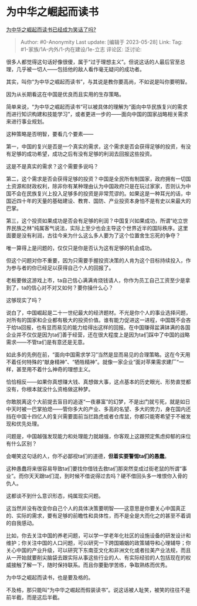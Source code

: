 # 为中华之崛起而读书
[为中华之崛起而读书已经成为笑话了吗?](https://www.zhihu.com/question/592510972/answer/3047855056)

> Author: #0-Anonymity
> Last update: [编辑于 2023-05-28]
> Link:
> Tag: #1-家族/1A-内外/1-内在建设/1e-立志 
> 评论区:
> 泛讨论:

很多人都觉得这句话好像很傻，属于“过于理想主义”。但说这话的人最后官至总理，几乎被一切人——包括他的敌人看作毫无疑问的成功者。

其实，叫你“为中华之崛起而读书”，与其说是教你要高尚，不如说是叫你要明智。

因为从长期看这在中国是优良而且实用的生存策略。

简单来说，“为中华之崛起而读书“可以被具体的理解为“面向中华民族复兴的需求而进行知识构建和技能学习”，或者更进一步的——面向中国的国家战略相关需求来进行事业规划。

这种策略是否明智，要看几个要素——

第一，中国的复兴是否是一个真实的需求，这个需求是否会获得足够的投资，有没有足够的成功希望，成功之后有没有足够的利润去回报这些投资。

这是不是真实的需求？这个需要多说吗？

第二，这个需求是否会获得足够的投资？中国是全民所有制国家，政府拥有一切国土资源和财政权利，除非你有某种理由认为中国政府只是在玩过家家，否则认为中国不会在民族复兴上投入足够多的投资是非常荒谬的。如果这是一种耳光的话，中国近四十年的天量的基础建设、教育、国防、产业投资本身怕不是有史以来最大的巴掌。

第三，这个投资如果成功是否会有足够的利润？中国复兴如果成功，所谓“屹立世界民族之林”纯属客气说法，实际上至少也会主导这个世界近半的国际秩序。这里面要是没有利润，古往今来为什么这么多人要为了这个位置舍生忘死的争夺？

唯一算得上是问题的，仅仅只是你是否认为这有足够的机会成功。

但这个问题对你不重要，因为只需要手握投资决策的人肯为这个目标持续投入，作为参与者的你已经足以获得自己个人的回报了。

老板要做这游戏上市，ta自己信心满满肯烧钱请人，你作为员工自己工资至少是拿到了，ta的信心对不对又如何？要你操什么心？

这够现实了吗？

说白了，中国崛起是二十一世纪最大的经济题材。不光是你个人的事业选择问题，对所有的国家和企业都有极大的投资价值。谁有能力促进这一进程，中国既不会吝于给ta回报，也有显而易见的能力给得出这样的回报。在中国赚得盆满钵满的各国企业并不仅仅是因为ta们善于经营，还在很大程度上是因为ta们踩中了中国的战略需求——不管ta们是有意还是无意。

如此多的先例在前，“面向中国需求学习”当然是显而易见的合理策略。这在今天用不着任何特殊的“献身精神”、“牺牲精神”。就像一家企业“面对苹果需求建厂“一样，甚至用不着什么神奇的理想主义。

恰恰相反——如果你真想赚大钱、真想做大事，这点基本的历史眼光、形势直觉都没有，你根本就没什么资格做这种梦。

你敢脱离这个大前提去盲目的追逐“一夜暴富”的幻梦，不是出门就亏死，就是如日中天时被一巴掌拍熄——管你多大的产业、多高的名望、多大的势力，身在国内还挡在中国十四亿人的复兴需要面前当拦路虎或者仓库鼠，你都只能寄希望于不被发现和优先处理。

问题是，中国越强发现能力和处理能力就越强，你客观上这跟预定焦虑抑郁的床位有什么区别？

会嘲笑这句话的人，你不必鄙视ta们的道德，**但着实要警惕ta们的愚蠢**。

这种愚蠢将来很容易导致ta们要找你借钱去救ta们那突然变成过街老鼠的所谓“事业”。而你天天跟ta们混，到时候不借说得过去吗？硬不借回头多一堆恨你入骨的仇人。

这都谈不到什么意识形态，纯属现实问题。

这当然并没有改变你自己个人的具体决策要明智——这意思是你要关心中国真正的、实际的需求，要有足够的前瞻性和具体性，而不是全是大而化之的甚至不着调的自我感动。

比如，你去关注中国的养老问题，可以学一学老年化社区的设施设备的研发设计和维护；你关注中国的人口问题，可以研究一下跨国婚姻的政策辅导和心理辅导；你关心中国的产业升级，可以研究下东南亚文化和非洲文化或者拉美产业法规，而且从一开始就要削尖脑袋去跟实际从事这些行业的人、有实际经验的人包括现在的权威接触了解一下，随时保持联系。而且你要勤学苦练，争取熟练而优秀。

为中华之崛起而读书，也是要及格的。

不及格，那只能叫“为中华之崛起而假装读书”。说这话被人耻笑，被笑的往往不是前半截，而是这后半截。